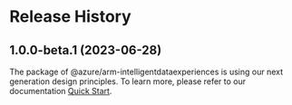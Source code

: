 # Release History
    
## 1.0.0-beta.1 (2023-06-28)

The package of @azure/arm-intelligentdataexperiences is using our next generation design principles. To learn more, please refer to our documentation [Quick Start](https://aka.ms/js-track2-quickstart).
